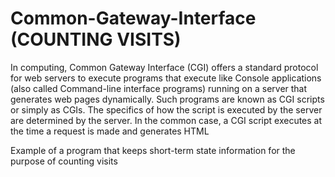 # Common-Gateway-Interface (COUNTING VISITS)
In computing, Common Gateway Interface (CGI) offers a standard protocol for web servers to execute programs that execute like Console applications (also called Command-line interface programs) running on a server that generates web pages dynamically. Such programs are known as CGI scripts or simply as CGIs. The specifics of how the script is executed by the server are determined by the server. In the common case, a CGI script executes at the time a request is made and generates HTML

Example of a program that keeps short-term state information for the purpose of counting visits
